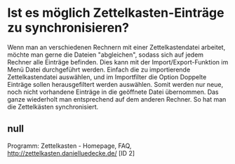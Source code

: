 # Ist es möglich Zettelkasten-Einträge zu synchronisieren?

Wenn man an verschiedenen Rechnern mit einer Zettelkastendatei arbeitet, möchte man gerne die Dateien "abgleichen", sodass sich auf jedem Rechner alle Einträge befinden. Dies kann mit der Import/Export-Funktion im Menü Datei durchgeführt werden. Einfach die zu importierende Zettelkastendatei auswählen, und im Importfilter die Option Doppelte Einträge sollen herausgefiltert werden auswählen. Somit werden nur neue, noch nicht vorhandene Einträge in die geöffnete Datei übernommen. Das ganze wiederholt man entsprechend auf dem anderen Rechner. So hat man die Zettelkästen synchronisiert.

## null

Programm: Zettelkasten - Homepage, FAQ, http://zettelkasten.danielluedecke.de/ [ID 2]

